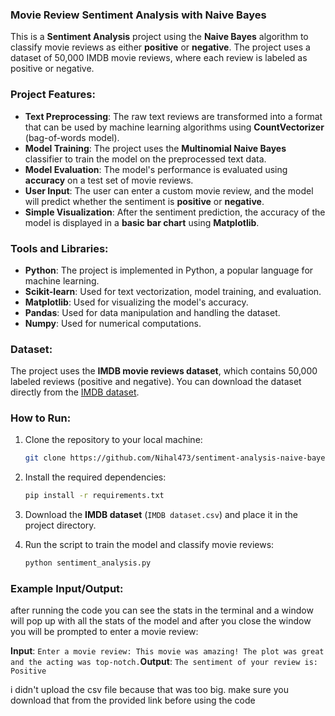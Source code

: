 ### Movie Review Sentiment Analysis with Naive Bayes

This is a **Sentiment Analysis** project using the **Naive Bayes** algorithm to classify movie reviews as either **positive** or **negative**. The project uses a dataset of 50,000 IMDB movie reviews, where each review is labeled as positive or negative.

### Project Features:

- **Text Preprocessing**: The raw text reviews are transformed into a format that can be used by machine learning algorithms using **CountVectorizer** (bag-of-words model).
- **Model Training**: The project uses the **Multinomial Naive Bayes** classifier to train the model on the preprocessed text data.
- **Model Evaluation**: The model's performance is evaluated using **accuracy** on a test set of movie reviews.
- **User Input**: The user can enter a custom movie review, and the model will predict whether the sentiment is **positive** or **negative**.
- **Simple Visualization**: After the sentiment prediction, the accuracy of the model is displayed in a **basic bar chart** using **Matplotlib**.

### Tools and Libraries:

- **Python**: The project is implemented in Python, a popular language for machine learning.
- **Scikit-learn**: Used for text vectorization, model training, and evaluation.
- **Matplotlib**: Used for visualizing the model's accuracy.
- **Pandas**: Used for data manipulation and handling the dataset.
- **Numpy**: Used for numerical computations.

### Dataset:

The project uses the **IMDB movie reviews dataset**, which contains 50,000 labeled reviews (positive and negative). You can download the dataset directly from the [IMDB dataset](https://www.kaggle.com/datasets/lakshmi25npathi/imdb-dataset-of-50k-movie-reviews).

### How to Run:

1. Clone the repository to your local machine:
    
    ```bash
    git clone https://github.com/Nihal473/sentiment-analysis-naive-bayes.git
    
    ```
    
2. Install the required dependencies:
    
    ```bash
    pip install -r requirements.txt
    
    ```
    
3. Download the **IMDB dataset** (`IMDB dataset.csv`) and place it in the project directory.
4. Run the script to train the model and classify movie reviews:
    
    ```bash
    python sentiment_analysis.py
    
    ```
    

### Example Input/Output:

after running the code you can see the stats in the terminal and
a window will pop up with all the stats of the model and after you close the window you will be prompted to enter a movie review:

**Input**: `Enter a movie review: This movie was amazing! The plot was great and the acting was top-notch.`**Output**: `The sentiment of your review is: Positive`



i didn't upload the csv file because that was too big. make sure you download that from the provided link before using the code
